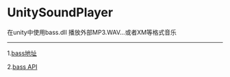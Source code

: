 # UnitySoundPlayer
在unity中使用bass.dll 播放外部MP3.WAV...或者XM等格式音乐

***
1.[bass地址](http://www.un4seen.com/)

2.[bass API](http://bass.radio42.com/help/)

